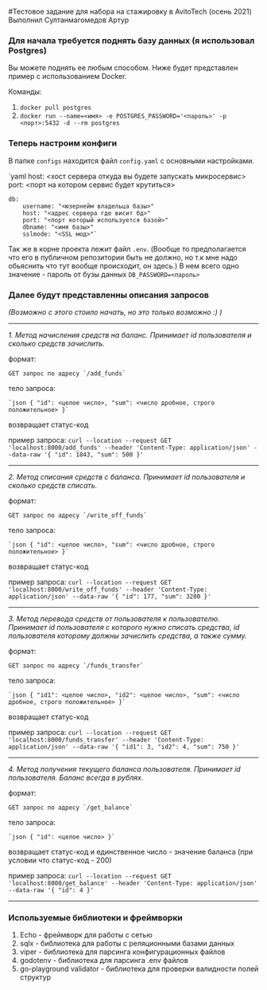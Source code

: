 #Тестовое задание для набора на стажировку в AvitoTech (осень 2021)
Выполнил Султанмагомедов Артур

### Для начала требуется поднять базу данных (я использовал Postgres)

Вы можете поднять ее любым способом. Ниже будет представлен пример с использованием Docker.

Команды:

1. `docker pull postgres`
2. `docker run --name=<имя> -e POSTGRES_PASSWORD='<пароль>' -p <порт>:5432 -d --rm postgres`

### Теперь настроим конфиги

В папке `configs` находится файл `config.yaml` с основными настройками.

`yaml
    host: <хост сервера откуда вы будете запускать микросервис>
    port: <порт на котором сервис будет крутиться>

    db:
        username: "<юзернейм владельца базы>"
        host: "<адрес сервера где висит бд>"
        port: "<порт который используется базой>"
        dbname: "<имя базы>"
        sslmode: "<SSL мод>"`

Так же в корне проекта лежит файл `.env`. (Вообще то предполагается что его в публичном репозитории быть не должно,
но т.к мне надо обьяснить что тут вообще происходит, он здесь.)
В нем всего одно значение - пароль от бузы данных `DB_PASSWORD=<пароль>`

### Далее будут представленны описания запросов
*(Возможно с этого стоило начать, но это только возможно :) )*

---

*1. Метод начисления средств на баланс. Принимает id пользователя и сколько средств зачислить.*

формат:

    GET запрос по адресу `/add_funds`

тело запроса:

    `json { "id": <целое число>, "sum": <число дробное, строго положительное> }`

возвращает статус-код

пример запроса:
`curl --location --request GET 'localhost:8000/add_funds'
--header 'Content-Type: application/json'
--data-raw '{
"id": 1843,
"sum": 500
}'`

---

*2. Метод списания средств с баланса. Принимает id пользователя и сколько средств списать.*

формат:

    GET запрос по адресу `/write_off_funds`

тело запроса:

    `json { "id": <целое число>, "sum": <число дробное, строго положительное> }`

возвращает статус-код

пример запроса:
`curl --location --request GET 'localhost:8000/write_off_funds'
--header 'Content-Type: application/json'
--data-raw '{
"id": 177,
"sum": 3200
}'`

---

*3. Метод перевода средств от пользователя к пользователю. Принимает id пользователя с которого нужно списать средства, id пользователя которому должны зачислить средства, а также сумму.*

формат:

    GET запрос по адресу `/funds_transfer`

тело запроса:

    `json { "id1": <целое число>, "id2": <целое число>, "sum": <число дробное, строго положительное> }`

возвращает статус-код

пример запроса:
`curl --location --request GET 'localhost:8000/funds_transfer'
--header 'Content-Type: application/json'
--data-raw '{
"id1": 3,
"id2": 4,
"sum": 750
}'`

---

*4. Метод получения текущего баланса пользователя. Принимает id пользователя. Баланс всегда в рублях.*

формат:

    GET запрос по адресу `/get_balance`

тело запроса:

    `json { "id": <целое число> }`

возвращает статус-код и единственное число - значение баланса (при условии что статус-код - 200)

пример запроса:
`curl --location --request GET 'localhost:8000/get_balance'
--header 'Content-Type: application/json'
--data-raw '{
"id": 4
}'`

---

### Используемые библиотеки и фреймворки

1. Echo - фреймворк для работы с сетью
2. sqlx - библиотека для работы с реляционными базами данных
3. viper - библиотека для парсинга конфигурационных файлов
4. godotenv - библиотека для парсинга .env файлов
5. go-playground validator - библиотека для проверки валидности полей структур